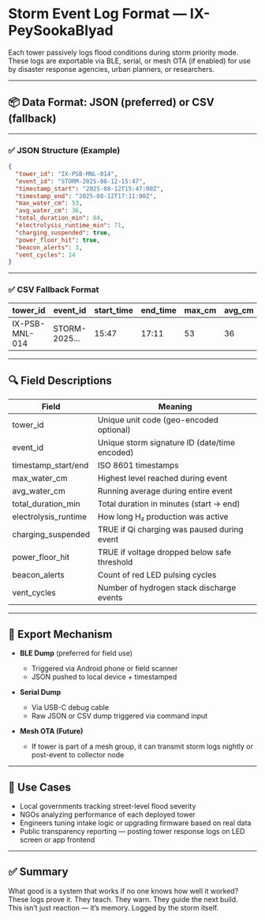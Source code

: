 # Storm Event Log Format — IX-PeySookaBlyad

Each tower passively logs flood conditions during storm priority mode. These logs are exportable via BLE, serial, or mesh OTA (if enabled) for use by disaster response agencies, urban planners, or researchers.

---

## 📦 Data Format: JSON (preferred) or CSV (fallback)

---

### ✅ JSON Structure (Example)

```json
{
  "tower_id": "IX-PSB-MNL-014",
  "event_id": "STORM-2025-08-12-15:47",
  "timestamp_start": "2025-08-12T15:47:00Z",
  "timestamp_end": "2025-08-12T17:11:00Z",
  "max_water_cm": 53,
  "avg_water_cm": 36,
  "total_duration_min": 84,
  "electrolysis_runtime_min": 71,
  "charging_suspended": true,
  "power_floor_hit": true,
  "beacon_alerts": 3,
  "vent_cycles": 14
}
```

---

### ✅ CSV Fallback Format

| tower_id        | event_id           | start_time | end_time | max_cm | avg_cm | dur_min | electrolysis_min | charging_off | power_low | alerts | vents |
|-----------------|--------------------|------------|----------|--------|--------|---------|------------------|---------------|------------|--------|--------|
| IX-PSB-MNL-014 | STORM-2025...      | 15:47      | 17:11    | 53     | 36     | 84      | 71               | TRUE          | TRUE       | 3      | 14     |

---

## 🔍 Field Descriptions

| Field                 | Meaning                                      |
|----------------------|----------------------------------------------|
| tower_id             | Unique unit code (geo-encoded optional)      |
| event_id             | Unique storm signature ID (date/time encoded)|
| timestamp_start/end  | ISO 8601 timestamps                          |
| max_water_cm         | Highest level reached during event           |
| avg_water_cm         | Running average during entire event          |
| total_duration_min   | Total duration in minutes (start → end)      |
| electrolysis_runtime | How long H₂ production was active            |
| charging_suspended   | TRUE if Qi charging was paused during event  |
| power_floor_hit      | TRUE if voltage dropped below safe threshold |
| beacon_alerts        | Count of red LED pulsing cycles              |
| vent_cycles          | Number of hydrogen stack discharge events    |

---

## 🔄 Export Mechanism

- **BLE Dump** (preferred for field use)
  - Triggered via Android phone or field scanner
  - JSON pushed to local device + timestamped

- **Serial Dump**
  - Via USB-C debug cable
  - Raw JSON or CSV dump triggered via command input

- **Mesh OTA (Future)**
  - If tower is part of a mesh group, it can transmit storm logs nightly or post-event to collector node

---

## 🧠 Use Cases

- Local governments tracking street-level flood severity  
- NGOs analyzing performance of each deployed tower  
- Engineers tuning intake logic or upgrading firmware based on real data  
- Public transparency reporting — posting tower response logs on LED screen or app frontend

---

## ✅ Summary

What good is a system that works if no one knows how well it worked?  
These logs prove it. They teach. They warn. They guide the next build.  
This isn’t just reaction — it’s memory. Logged by the storm itself.
